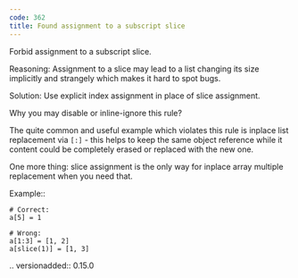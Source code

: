 ```yaml
---
code: 362
title: Found assignment to a subscript slice
---
```



Forbid assignment to a subscript slice.

Reasoning:
    Assignment to a slice may lead to a list changing its size
    implicitly and strangely which makes it hard to spot bugs.

Solution:
    Use explicit index assignment in place of slice assignment.

Why you may disable or inline-ignore this rule?

The quite common and useful example which violates this rule
is inplace list replacement via ``[:]`` - this helps
to keep the same object reference while it content could be completely
erased or replaced with the new one.

One more thing: slice assignment is the only way
for inplace array multiple replacement when you need that.

Example::

    # Correct:
    a[5] = 1

    # Wrong:
    a[1:3] = [1, 2]
    a[slice(1)] = [1, 3]

.. versionadded:: 0.15.0